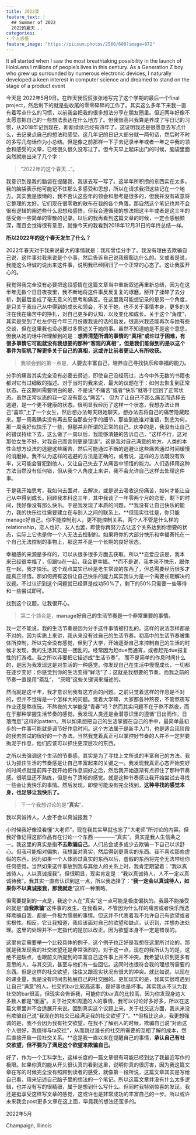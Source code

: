 ```yaml
---
title: 2022夏
feature_text: |
  ## Summer of 2022
  2022的夏天...
categories:
- 个人感悟
feature_image: "https://picsum.photos/2560/600?image=872"
---
```


It all started when I saw the most breathtaking possibility in the launch of HoloLens I millions of people’s lives in this century. As a Generation Z boy who grew up surrounded by numerous electronic devices, I naturally developed a keen interest in computer science and dreamed to stand on the stage of a product event

今天是 2022年5月9日。在昨天我慌慌张张地写完了这个学期的最后一个final project，然后剩下的就是些收尾的零零碎碎的工作了。其实这么多年下来我一直有着写点什么的习惯，以前我会把我的很多想法分享在朋友圈里。但近两年好像不太愿意把自己的一些想法表达在什么地方了。但我很高兴我算是养成了写日记的习惯，从2018年记到现在，断断续续已经有四年了。这证明我还是很愿意去写点什么，去记录点自己的想法和感受。这几年记的日记大部分就一两句话，然后时不时的多写几句话作为小总结。但是像之前那样一下子去记录半年或者一年之中我的领会和感受的文章，已经很久很久没写过了。但今天早上起床出门的时候，脑袋里面突然就崩出来了几个字：

> “2022年的这个春天...”。
> 

我意识到是我的脑袋在提醒我，我该去写一写了。这半年所积攒的东西实在太多，我的脑袋表示他可能记不住那么多感受和思想，所以在请求我把这些记在一个地方。其实我是很懒的，我不否认这些年的领会和思考是很多的，但我并没有故意将它整理的太好。它们现在很零散的散布在我的各个角落。那自然这个笔记也并不会很有逻辑的阐述些什么思想和感悟，但我会遵循我的想法把这半年或者是这三年的感受做一些简单的零散的记录。以后的我再看到这篇文章的时候，一定会感触颇深，而且会觉得很有意思，就像今天的我看到2018年12月31日的年终总结一样。

**所以2022年的这个春天发生了什么？**

2022年春天对于我来说最大的事情就是：我和曾佳分手了。我没有理由去欺骗自己说，这件事对我来说是个小事，然后告诉自己说我很豁达什么的。又或者是说，我能这么坦诚的说出来这件事，说明我已经回归了一个正常的心态了。这让我蛮开心的。

我觉得我完全没有必要把这段感情在这篇文章当中重新叙述再重新总结，因为在这半年无数个日日夜夜里，我不断地将这件事反反复复的琢磨，掰开了揉碎了去分析，到最后变成了毫无意义的思考和痛苦。在这里我可能想记录的是另一个角度，是只关于我自己从中得到的成长和领会，不关于她，也不关于事情本身，更多的关注在我在痛苦中的挣扎，对自己更多的认知，以及变化和成长。关于这个“角度”，其实是受到了杜左伊在今年三月份跟我说的话的启发，很高兴我还能再次与她有些交谈，但在这里我也没必要过多赘述关于她的事。虽然不知道她是不是这个意思，但我从她的话中所理解到的是：**想弄清楚所谓的事情的“真相”或许过于困难，有很多事情它可能就没有我想要的那种“客观的真相”，但是我们能做到的是以这个事件为契机了解更多关于自己的真相，这或许比前者更让人有所收获。**

> 我领会到的第一点是，**人要去丰富自己，培养自己寻找快乐和幸福的能力。**
> 

分手的痛苦其实完全没有必要去赘述，即使自己没经历过，古今中外无数的书籍也都对它有过细致的描述。对于当时的我来说，最大的议题在于：如何去恢复到正常状态。在这期间需要明白的是，不是说“不痛苦”或者“快乐”就等于回到了正常状态。虽然正常状态的我一定没有那么“痛苦”， 但为了让自己不那么痛苦而选择去逃避，是一个更不健康的状态。很明显我经历了这样一个状态，我想办法让自己“喜欢”上了一个女生，然后想办法每天跟她聊天，想办法去将自己的痛苦隐藏起来。那一周我确实没有再去反刍那些分手的细节，那些到底谁对谁错，到底为何，那一周我好似快乐了一些，但那并非所谓的正常的自己。庆幸的是，我没有让自己的错误持续下去，这么做了一周以后，我能够清楚的告诉自己，“这样不行，这对那位女生不好，对我自己而言则更是错误”。这是我对自己满意的地方。人类的本性会想方设法的逃避这些痛苦，然后可能通过不断的逃避让这些痛苦通过时间缓慢的消磨掉。我不认为这样的逃避的方法是正确的，或者说，这样的方法既没有效率，又可能会冒犯到他人，又让自己失去了从痛苦中领悟的能力。人们选择用这种方法当然没有任何错，但从我个人角度上来讲，我不会允许自己这样去处理这件事。

于是我开始思考，我如何去面对，去解决，或是说去吸收这份痛苦，如何才能让自己从中得到成长。回顾我本科这三年，其中我谈了一年零两个月的恋爱，剩下的时间，我好像没有那么快乐。于是我发现了本质的问题，**我没有让自己快乐的能力，我的快乐往往需要建立在与别人之间的联系上。**但现实往往是，你只能manage好自己，你不能控制别人，更不能控制关系。两个人不管是什么样的relationship，恋人也好，友人也罢，即使你再努力去让这个关系达到你想要的状态，实际上它也是你一个人无法去控制的。如果将你的大部分快乐和幸福寄托在一个自己无法控制的事物上，那这并不是一个长期的良好状态。

幸福感的来源是多样的，可以从很多很多方面去获取。所以**恋爱应该是，我本来已经很幸福了，但跟ta在一起，我会更幸福。**而不是说，我本来不快乐，跟你在一起，我才快乐。这个观点其实已经是老生常谈的东西了，但总需要经历很多才能真正领悟。那如何拥有这份让自己快乐的能力其实我认为是一个需要长期解决的议题。不过认识到这个问题就已经算是成功50%了，剩下的50%只需要一些等待和一些尝试即可。

找到这个议题，让我很开心。

> 第二个领会是，**manage好自己的生活节奏是一个非常重要的事情。**
> 

我一定不能说，我的生活节奏是因为分手这件事情被打乱的。这样的说法怎样都是不对的。因为实质上来讲，我从来没有过自己的生活节奏。初高中的生活节奏被集体所控制，所以完全没有感觉，但到了大学，开始逐渐自己来控制自己的生活的时候才发现，我的生活其实是一团乱的。经常因为赶due而通宵，或者赶完due报复性的打游戏。我之所以非要把它描述成“生活节奏”， 而不是简单的作息时间什么的，是因为我发现这是对生活的一种感觉。你发现自己在生活中慢慢成长，一切都在逐步变好；你感觉到你的生活变得“鲜活”了；这就是我想要的节奏。而我之前的节奏一直是用“紊乱”， “灰暗”这些关键词来描述的。

然而就是这半年，我才意识到我有这方面的问题。之前只觉着这样的作息是不对的，但并不觉得是一个怎样大的问题。觉着大学嘛，大家都各种熬夜，不管熬夜写作业还是熬夜玩，不熬夜的大学能是“青春”吗？然而其实问题不在于熬不熬夜，而在于那种掌握生活节奏的感觉。我发现人类还是会潜意识里的遵循“日出而作，日落而息”这样的pattern。所以如果想把自己的生活掌握在自己的手中，最简单最初步的一件事可能就是调节好作息时间。这个方法属于是新手入门，也是适合现阶段的我去尝试的很好的一个办法。当然我觉着真正可以掌控好节奏的人并不一定非要拘泥于作息，他们应该可以抓住更深层次的东西。

之所以去强调这个生活的节奏感，其实是为了寻找上文所说的丰富自己的方法。我认为抓住生活的节奏感是让自己丰富起来的关键之一。我发现我真正心态开始变好的时间点就是前阵子我开始把作息调好之后，然后我开始逐渐有点抓住了那种节奏感。很明显还不熟练，但是有了清晰的感觉。就是这种节奏感让我开始尝试去寻找一些会让我快乐的事情。然后发现，即使可能没有完全找到，**这种寻找的感觉本身，也足够让我快乐了。**

> 下一个我想讨论的是“**真实**”。
> 

我以真诚待人，人会不会以真诚报我？

小时候我好像没看懂“大老师”，现在我其实早就也忘了“大老师”所讨论的内容。但我好像记得这部作品有在讨论一个东西 ————“真实”。真实是我人生信条之一。我这里的真实是指**不去欺骗自己**。人们总会或多或少去欺骗一下自己以求舒心。但我可能相对偏执，我想面对真实，然后得到更真实的东西。我不喜欢那些虚假的东西，因为如果一个人体验过真实的东西以后，虚假的东西将完全无法带给你任何感觉。当然如果这件事放到我与其他人的关系上时，我肯定期望着：“我以真诚待人，人以真诚报我”。但很明显，现实肯定是：“我以真诚待人，人不一定以真诚待我”。我其实一直有认识到这一点，所以我选择了：“**我一定会以真诚待人，如果你不以真诚报我，那我就走**”这样一种策略。

但需要提到的一点是，我这个人在“真实”这一点可能是极度偏执的。我最不能接受的就是“**自我欺骗**”这件事的发生。在我看来，不管因为什么样的痛苦或者快乐而选择欺骗自我，都是一件极为懦弱的事情。但这并不代表着我不允许自己有欲望或者劣根性。相反，它让我知道，我应该面对自己的欲望和缺点，认识到，并想办法处理。这里的处理并不一定指代的是加以改正。因为欲望本身不一定是错误的。

这里肯定需要举一个比较具体的例子，这个例子也正好是我想在这里所讨论的。那就是我发现我的社交欲望还是非常强烈的。对于这一点，现在的我所认为的是，这绝不是缺点，也跟前文所提到的丰富自己这件事上并不冲突。我希望认识到更多有意思的人，与其交流，甚至与他们有一些回忆。这同时也很符合我的理想所需要的东西。但是这样的社交欲望，往往又跟现实状况有很大的冲突。就比如说，以现在的课业量，我是没有时间去拓展自己的社交圈的。更加现实的是，我其实很难遇到让自己“满意”的人。社交的bar比较高这事，是好事也是坏事。其实我从不认为我社交的bar很高，但现实会告诉我，可能你的bar真的比较高，因为你发现身边大多数人都是“傻逼”。关于社交和周遭的人的事情，我可以讨论好多好多，所以在这篇文章里并不合适展开来说。回到真实这个议题上来，关于社交这方面，我从来没有欺骗自己说“我现在的社交已经满足我的社交欲望了“。**但相比这点，我更想强调的是，我不会因为我有社交欲望，在我不了解别人的时候，欺骗自己说“对面这个人很好，我值得与ta交往”，从而跳过漫长的社交所需要的互相了解的成本，然后直接开启一段社交关系。**这是我一直以来在提醒自己的事情，**承认自己有社交欲望，但不要为了满足这个欲望来欺骗自己。**

好了，作为一个工科学生，这样长度的一篇文章很有可能已经到达了我最近写作的极限。如果你真的能从开头很认真的看到这里，说明你真的很厉害，因为我这篇文章在写的时候完全没有照顾到读者的感受，就像第一段所说，这篇文章其实是写给自己看，用来记述自己脑子里的想法的一个笔记。所以这篇文章并没有什么太多逻辑，也并没有写的很精细，属于是想到什么写什么。但同时我特别惊喜的发现，我还是挺享受这样写文章的感觉，这或许也是非常成功的丰富自己的一步。所以或许未来我会post更多文章在这上面，毕竟我的想法还蛮多的。

2022年5月

Champaign, Illinois